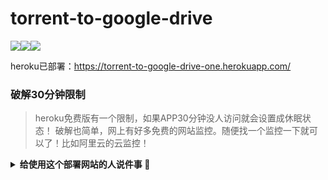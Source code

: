 # torrent-to-google-drive

![](https://img.shields.io/github/issues/ACG-Q/torrent-to-google-drive?style=for-the-badge&logo=appveyor)![](https://img.shields.io/github/forks/ACG-Q/torrent-to-google-drive?style=for-the-badge&logo=appveyor)![](https://img.shields.io/github/stars/ACG-Q/torrent-to-google-drive?style=for-the-badge&logo=appveyor)

heroku已部署：https://torrent-to-google-drive-one.herokuapp.com/

### 破解30分钟限制

> heroku免费版有一个限制，如果APP30分钟没人访问就会设置成休眠状态！
> 破解也简单，网上有好多免费的网站监控。随便找一个监控一下就可以了！比如阿里云的云监控！

<details>
    <summary><b> 给使用这个部署网站的人说件事  🔨 </b></summary>
    <blockquote>
        ①由于使用heroku的免费版本部署的，所以只有550个小时（即23天左右）<br/>
		②由于未知原因，下载总量（即所有种子下载完成后相加）大于40GB左右，就会被强制重新部署（即全部清空）<br/>
        ③最重要的点就是，如果想要在下载完种子后，并保存在自己的Google Drive上请自行部署至heroku<br/>
        <blockquote>关于部署方法：https://github.com/lahirulks84/torrent-aio-bot</blockquote>
    </blockquote>
</details>





